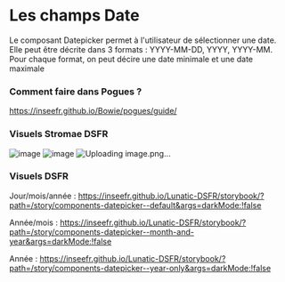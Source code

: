 # Les champs Date

Le composant Datepicker permet à l'utilisateur de sélectionner une date.
Elle peut être décrite dans 3 formats : YYYY-MM-DD, YYYY, YYYY-MM.
Pour chaque format, on peut décire une date minimale et une date maximale

### Comment faire dans Pogues ?

https://inseefr.github.io/Bowie/pogues/guide/

### Visuels Stromae DSFR

![image](https://github.com/InseeFr/Stromae/assets/71011059/24a554fc-94ca-4e58-8545-58fdf8543945)
![image](https://github.com/InseeFr/Stromae/assets/71011059/dd8c6ea6-445e-4e3a-bed4-5b9a372e6550)
![Uploading image.png…]()


### Visuels DSFR
 
Jour/mois/année : https://inseefr.github.io/Lunatic-DSFR/storybook/?path=/story/components-datepicker--default&args=darkMode:!false

Année/mois : https://inseefr.github.io/Lunatic-DSFR/storybook/?path=/story/components-datepicker--month-and-year&args=darkMode:!false

Année : https://inseefr.github.io/Lunatic-DSFR/storybook/?path=/story/components-datepicker--year-only&args=darkMode:!false
